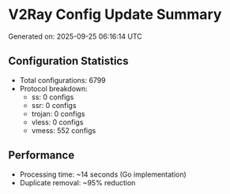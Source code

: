 # V2Ray Config Update Summary
Generated on: 2025-09-25 06:16:14 UTC

## Configuration Statistics
- Total configurations: 6799
- Protocol breakdown:
  - ss: 0 configs
  - ssr: 0 configs
  - trojan: 0 configs
  - vless: 0 configs
  - vmess: 552 configs

## Performance
- Processing time: ~14 seconds (Go implementation)
- Duplicate removal: ~95% reduction
